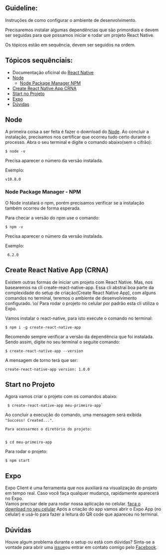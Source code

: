 ## Guideline:
   Instruções de como configurar o ambiente de desenvolvimento.
    
   Precisaremos instalar algumas dependências que são primordiais e devem ser seguidas para que possamos iniciar e rodar um projeto React Native. 

   Os tópicos estão em sequência, devem ser seguidos na ordem. 

## Tópicos sequênciais:

 - Documentação oficinal do [React Native](https://facebook.github.io/react-native/docs/getting-started.html)
 - [Node](#node)
    - [Node Package Manager NPM](#node-package-manager-npm) 
- [Create React Native App CRNA](#create-react-native-app-crna)
- [Start no Projeto](#start-no-projeto)
- [Expo](#expo)
- [Dúvidas](#duvidas)

## Node 
   A primeira coisa a ser feita é fazer o download do [Node](https://nodejs.org/en/download/).
    Ao concluir a instalação, precisamos nos certificar que ocorreu tudo certo durante o processo.
    Abra o seu terminal e digite o comando abaixo(sem o cifrão):
    
    $ node -v
    
   Precisa aparecer o número da versão instalada.
   
   Exemplo:
    
    v10.8.0
    
### Node Package Manager - NPM
  O Node instalará o npm, porém precisamos verificar se a instalação também ocorreu de forma esperada. 
   
   Para checar a versão do npm use o comando:
    
   
    $ npm -v
    
   Precisa aparecer o número da versão instalada.
   
   Exemplo:
    
    
     6.2.0
     
## Create React Native App (CRNA)
   Existem outras formas de iniciar um projeto com React Native. 
   Mas, nos basearemos na cli create-react-native-app. 
    Essa cli abstraí boa parte da complexidade do setup de criação(Create React Native App), com alguns comandos no terminal, teremos o     ambiente de desenvolvimento configurado. \o/
    Para rodar o projeto no celular por padrão esta cli utiliza o Expo.
    
   Vamos instalar o react-native, para isto execute o comando no terminal:
   
    $ npm i -g create-react-native-app
    
   Recomendo sempre verificar a versão da dependência que foi instalada. 
   Sendo assim, digite no seu terminal o seguite comando:
   
    $ create-react-native-app --version
    
  A mensagem de torno terá que ser:
    
    create-react-native-app version: 1.0.0
    
    
## Start no Projeto
   Agora vamos criar o projeto com os comandos abaixo:
   
     
     $ create-react-native-app meu-primeiro-app`
     
   Ao concluir a execução do comando, uma mensagem será exibida `"Success! Created..."`. 
   
    Para acessarmos o diretório do projeto:
    
    
    $ cd meu-primeiro-app
    
   Para rodar o projeto:
    
    
    $ npm start
    
## Expo 
   Expo Client é uma ferramenta que nos auxiliará na visualização do projeto em tempo real.
    Caso você faça qualquer mudança, rapidamente aparecerá no Expo.  
    Vamos precisar dele para rodar nossa aplicação no celular. [faça o download no seu celular](https://expo.io/tools#client)
    Após a criação do app vamos abrir o Expo App (no celular) e usá-lo para fazer a leitura do QR code que apareceu no terminal. 
## Dúvidas 
   Houve algum problema durante o setup ou está com dúvidas?
    Sinta-se a vontade para abrir uma [issue](https://github.com/oskojess/react-native-forbegginners/issues/new)ou entrar em contato comigo pelo [Facebook](https://www.facebook.com/jessica.osko.7).

    

